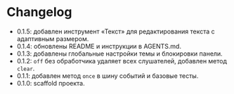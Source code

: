 # Changelog

-   0.1.5: добавлен инструмент «Текст» для редактирования текста с адаптивным размером.
-   0.1.4: обновлены README и инструкции в AGENTS.md.
-   0.1.3: добавлены глобальные настройки темы и блокировки панели.
-   0.1.2: `off` без обработчика удаляет всех слушателей, добавлен метод `clear`.
-   0.1.1: добавлен метод `once` в шину событий и базовые тесты.
-   0.1.0: scaffold проекта.
